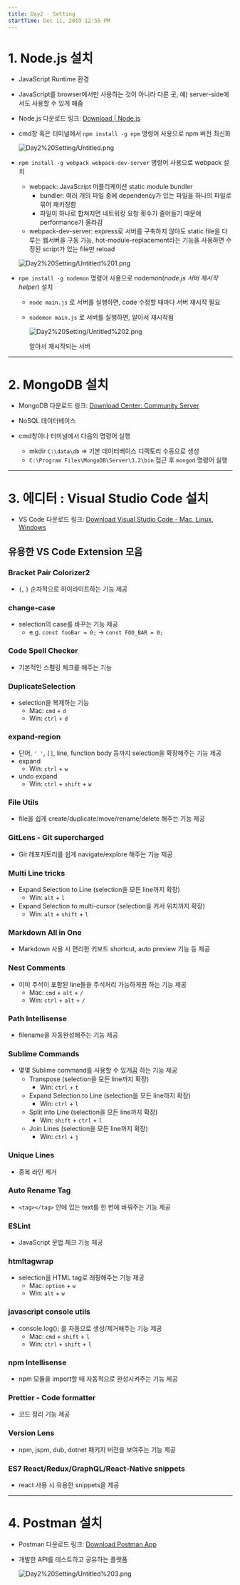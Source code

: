 ```yaml
---
title: Day2 - Setting
startTime: Dec 11, 2019 12:55 PM
---
```


# 1. Node.js 설치

- JavaScript Runtime 환경
- JavaScript를 browser에서만 사용하는 것이 아니라 다른 곳, 예) server-side에서도 사용할 수 있게 해줌

- Node.js 다운로드 링크: [Download | Node.js](https://nodejs.org/en/download/)

- cmd창 혹은 터미널에서 `npm install -g npm` 명령어 사용으로 npm 버전 최신화

    ![Day2%20Setting/Untitled.png](Day2%20Setting/Untitled.png)

- `npm install -g webpack webpack-dev-server` 명령어 사용으로 webpack 설치
    - webpack: JavaScript 어플리케이션 static module bundler
        - bundler: 여러 개의 파일 중에 dependency가 있는 파일을 하나의 파일로 묶어 패키징함
        - 파일이 하나로 합쳐지면 네트워킹 요청 횟수가 줄어들기 때문에 performance가 올라감
    - webpack-dev-server: express로 서버를 구축하지 않아도 static file을 다루는 웹서버을 구동 가능, hot-module-replacement라는 기능을 사용하면 수정된 script가 있는 file만 reload

    ![Day2%20Setting/Untitled%201.png](Day2%20Setting/Untitled%201.png)

- `npm install -g nodemon` 명령어 사용으로 nodemon(*node.js 서버 재시작 helper*) 설치
    - `node main.js` 로 서버를 실행하면, code 수정할 때마다 서버 재시작 필요
    - `nodemon main.js` 로 서버를 실행하면, 알아서 재시작됨

        ![Day2%20Setting/Untitled%202.png](Day2%20Setting/Untitled%202.png)

        알아서 재시작되는 서버

---

# 2. MongoDB 설치

- MongoDB 다운로드 링크: [Download Center: Community Server](https://www.mongodb.com/download-center/community)

- NoSQL 데이터베이스

- cmd창이나 터미널에서 다음의 명령어 실행
    - mkdir `C:\data\db` ⇒ 기본 데이터베이스 디렉토리 수동으로 생성
    - `C:\Program Files\MongoDB\Server\3.2\bin` 접근 후 `mongod` 명령어 실행

---

# 3. 에디터 : Visual Studio Code 설치

- VS Code 다운로드 링크: [Download Visual Studio Code - Mac, Linux, Windows](https://code.visualstudio.com/download)

## 유용한 VS Code Extension 모음

### Bracket Pair Colorizer2

- `{`, `}` 순차적으로 하이라이트하는 기능 제공

### change-case

- selection의 case를 바꾸는 기능 제공
    - e.g. `const fooBar = 0;` → `const FOO_BAR = 0;`

### Code Spell Checker

- 기본적인 스펠링 체크를 해주는 기능

### DuplicateSelection

- selection을 복제하는 기능
    - Mac: `cmd` + `d`
    - Win: `ctrl` + `d`

### expand-region

- 단어, `' '`, `[]`, line, function body 등까지 selection을 확장해주는 기능 제공
- expand
    - Win: `ctrl` + `w`
- undo expand
    - Win: `ctrl` + `shift` +  `w`

### File Utils

- file을 쉽게 create/duplicate/move/rename/delete 해주는 기능 제공

### GitLens - Git supercharged

- Git 레포지토리를 쉽게 navigate/explore 해주는 기능 제공

### Multi Line tricks

- Expand Selection to Line (selection을 모든 line까지 확장)
    - Win: `alt` + `l`
- Expand Selection to multi-cursor (selection을 커서 위치까지 확장)
    - Win: `alt` + `shift` + `l`

### Markdown All in One

- Markdown 사용 시 편리한 키보드 shortcut, auto preview 기능 등 제공

### Nest Comments

- 이미 주석이 포함된 line들을 주석처리 가능하게끔 하는 기능 제공
    - Mac: `cmd` + `alt` + `/`
    - Win: `ctrl` + `alt` + `/`

### Path Intellisense

- filename을 자동완성해주는 기능 제공

### Sublime Commands

- 몇몇 Sublime command를 사용할 수 있게끔 하는 기능 제공
    - Transpose (selection을 모든 line까지 확장)
        - Win: `ctrl` + `t`
    - Expand Selection to Line (selection을 모든 line까지 확장)
        - Win: `ctrl` + `l`
    - Split into Line (selection을 모든 line까지 확장)
        - Win: `shift` + `ctrl` + `l`
    - Join Lines (selection을 모든 line까지 확장)
        - Win: `ctrl` + `j`

### Unique Lines

- 중복 라인 제거

### Auto Rename Tag

- `<tag></tag>` 안에 있는 text를 한 번에 바꿔주는 기능 제공

### ESLint

- JavaScript 문법 체크 기능 제공

### htmltagwrap

- selection을 HTML tag로 래핑해주는 기능 제공
    - Mac: `option` + `w`
    - Win: `alt` + `w`

### javascript console utils

- console.log(); 를 자동으로 생성/제거해주는 기능 제공
    - Mac: `cmd` + `shift` + `l`
    - Win: `ctrl` + `shift` + `l`

### npm Intellisense

- npm 모듈을 import할 때 자동적으로 완성시켜주는 기능 제공

### Prettier - Code formatter

- 코드 정리 기능 제공

### Version Lens

- npm, jspm, dub, dotnet 패키지 버전을 보여주는 기능 제공

### ES7 React/Redux/GraphQL/React-Native snippets

- react 사용 시 유용한 snippets을 제공

---

# 4. Postman 설치

- Postman 다운로드 링크: [Download Postman App](https://www.getpostman.com/downloads/)

- 개발한 API를 테스트하고 공유하는 플랫폼

    ![Day2%20Setting/Untitled%203.png](Day2%20Setting/Untitled%203.png)